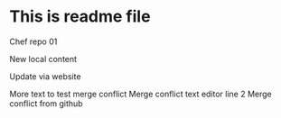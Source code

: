 # This is readme file
Chef repo 01

New local content

Update via website


More text to test merge conflict
Merge conflict text editor line 2
Merge conflict from github
